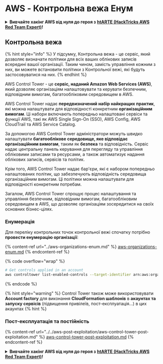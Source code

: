 # AWS - Контрольна вежа Енум

<details>

<summary><strong>Вивчайте хакінг AWS від нуля до героя з</strong> <a href="https://training.hacktricks.xyz/courses/arte"><strong>htARTE (HackTricks AWS Red Team Expert)</strong></a><strong>!</strong></summary>

Інші способи підтримки HackTricks:

* Якщо ви хочете побачити вашу **компанію в рекламі на HackTricks** або **завантажити HackTricks у PDF** Перевірте [**ПЛАНИ ПІДПИСКИ**](https://github.com/sponsors/carlospolop)!
* Отримайте [**офіційний PEASS & HackTricks мерч**](https://peass.creator-spring.com)
* Відкрийте для себе [**Сім'ю PEASS**](https://opensea.io/collection/the-peass-family), нашу колекцію ексклюзивних [**NFT**](https://opensea.io/collection/the-peass-family)
* **Приєднуйтесь до** 💬 [**Групи Discord**](https://discord.gg/hRep4RUj7f) або [**групи telegram**](https://t.me/peass) або **слідкуйте** за нами на **Twitter** 🐦 [**@hacktricks_live**](https://twitter.com/hacktricks_live)**.**
* **Поділіться своїми хакерськими трюками, надсилайте PR до** [**HackTricks**](https://github.com/carlospolop/hacktricks) та [**HackTricks Cloud**](https://github.com/carlospolop/hacktricks-cloud) репозиторіїв.

</details>

## Контрольна вежа

{% hint style="info" %}
У підсумку, Контрольна вежа - це сервіс, який дозволяє визначати політики для всіх ваших облікових записів всередині вашої організації. Таким чином, замість управління кожним з них, ви можете встановити політики з Контрольної вежі, які будуть застосовуватися на них.
{% endhint %}

AWS Control Tower - це **сервіс, наданий Amazon Web Services (AWS)**, який дозволяє організаціям налаштовувати та керувати безпечним, відповідним вимогам, багатообліковим середовищем в AWS.

AWS Control Tower надає **передвизначений набір найкращих практик**, які можна налаштувати для відповідності конкретним **організаційним вимогам**. Ці набори включають попередньо налаштовані сервіси та функції AWS, такі як AWS Single Sign-On (SSO), AWS Config, AWS CloudTrail та AWS Service Catalog.

За допомогою AWS Control Tower адміністратори можуть швидко налаштувати **багатооблікове середовище, яке відповідає організаційним вимогам**, таким як **безпека** та відповідність. Сервіс надає центральну панель керування для перегляду та управління обліковими записами та ресурсами, а також автоматизує надання облікових записів, сервісів та політик.

Крім того, AWS Control Tower надає бар'єри, які є набором попередньо налаштованих політик, що забезпечують відповідність середовища організаційним вимогам. Ці політики можна налаштувати для відповідності конкретним потребам.

Загалом, AWS Control Tower спрощує процес налаштування та управління безпечним, відповідним вимогам, багатообліковим середовищем в AWS, що дозволяє організаціям зосередитися на своїх основних бізнес-цілях.

### Енумерація

Для переліку контрольних точок контрольної вежі спочатку потрібно **провести енумерацію організації**:

{% content-ref url="../aws-organizations-enum.md" %}
[aws-organizations-enum.md](../aws-organizations-enum.md)
{% endcontent-ref %}

{% code overflow="wrap" %}
```bash
# Get controls applied in an account
aws controltower list-enabled-controls --target-identifier arn:aws:organizations::<acc_id>:ou/<ou-id>
```
{% endcode %}

{% hint style="warning" %}
Control Tower також може використовувати **Account factory** для виконання **CloudFormation шаблонів** в **акаунтах та запуску сервісів** (підвищення привілеїв, пост-експлуатація...) в цих акаунтах
{% hint %}

### Пост-експлуатація та постійність

{% content-ref url="../../aws-post-exploitation/aws-control-tower-post-exploitation.md" %}
[aws-control-tower-post-exploitation.md](../../aws-post-exploitation/aws-control-tower-post-exploitation.md)
{% endcontent-ref %}

<details>

<summary><strong>Вивчайте хакінг AWS від нуля до героя з</strong> <a href="https://training.hacktricks.xyz/courses/arte"><strong>htARTE (HackTricks AWS Red Team Expert)</strong></a><strong>!</strong></summary>

Інші способи підтримки HackTricks:

* Якщо ви хочете побачити вашу **компанію рекламовану в HackTricks** або **завантажити HackTricks у PDF** Перевірте [**ПЛАНИ ПІДПИСКИ**](https://github.com/sponsors/carlospolop)!
* Отримайте [**офіційний PEASS & HackTricks мерч**](https://peass.creator-spring.com)
* Відкрийте [**Сім'ю PEASS**](https://opensea.io/collection/the-peass-family), нашу колекцію ексклюзивних [**NFT**](https://opensea.io/collection/the-peass-family)
* **Приєднуйтесь до** 💬 [**групи Discord**](https://discord.gg/hRep4RUj7f) або [**групи telegram**](https://t.me/peass) або **слідкуйте** за нами на **Twitter** 🐦 [**@hacktricks_live**](https://twitter.com/hacktricks_live)**.**
* **Поділіться своїми хакерськими трюками, надсилайте PR до** [**HackTricks**](https://github.com/carlospolop/hacktricks) та [**HackTricks Cloud**](https://github.com/carlospolop/hacktricks-cloud) репозиторіїв GitHub.

</details>
